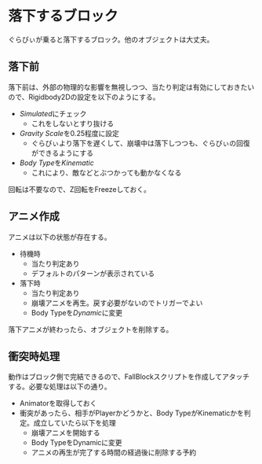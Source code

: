 # 落下するブロック
ぐらびぃが乗ると落下するブロック。他のオブジェクトは大丈夫。

## 落下前
落下前は、外部の物理的な影響を無視しつつ、当たり判定は有効にしておきたいので、Rigidbody2Dの設定を以下のようにする。

- *Simulated*にチェック
  - これをしないとすり抜ける
- *Gravity Scale*を0.25程度に設定
  - ぐらびぃより落下を遅くして、崩壊中は落下しつつも、ぐらびぃの回復ができるようにする
- *Body Type*を*Kinematic*
  - これにより、敵などとぶつかっても動かなくなる

回転は不要なので、Z回転をFreezeしておく。

## アニメ作成
アニメは以下の状態が存在する。

- 待機時
  - 当たり判定あり
  - デフォルトのパターンが表示されている
- 落下時
  - 当たり判定あり
  - 崩壊アニメを再生。戻す必要がないのでトリガーでよい
  - Body Typeを*Dynamic*に変更

落下アニメが終わったら、オブジェクトを削除する。

## 衝突時処理
動作はブロック側で完結できるので、FallBlockスクリプトを作成してアタッチする。必要な処理は以下の通り。

- Animatorを取得しておく
- 衝突があったら、相手がPlayerかどうかと、Body TypeがKinematicかを判定。成立していたら以下を処理
  - 崩壊アニメを開始する
  - Body TypeをDynamicに変更
  - アニメの再生が完了する時間の経過後に削除する予約
